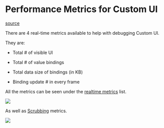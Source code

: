 # Performance Metrics for Custom UI

[source](https://developers.meta.com/horizon-worlds/learn/documentation/desktop-editor/custom-ui/performance-metrics-for-custom-ui)

There are 4 real-time metrics available to help with debugging Custom UI.

They are:

*   Total # of visible UI

*   Total # of value bindings

*   Total data size of bindings (in KB)

*   Binding update # in every frame

All the metrics can be seen under the [realtime metrics](/horizon-worlds/learn/documentation/performance-best-practices-and-tooling/performance-tools/enabling-and-modifying-the-realtime-metrics-panel/) list.

![](https://scontent.flba1-1.fna.fbcdn.net/v/t39.2365-6/452485301_512527664618523_5291812403502539928_n.png?_nc_cat=101&ccb=1-7&_nc_sid=e280be&_nc_ohc=Z4KTaRPwYjcQ7kNvwEtAvtk&_nc_oc=AdnCbrZpRU4y3sLpG8xrKh7gJDYehnI9_MW1QEt3olyTXlb6HOAEslKqgmrSHOJdNnI&_nc_zt=14&_nc_ht=scontent.flba1-1.fna&_nc_gid=fnAIWUVsWNePDy8duaZqIA&oh=00_AfTjgGt13AugD-WONKc479tLntxMMWBDQR3qF-G9WBvqRw&oe=689B9A2B)

As well as [Scrubbing](/horizon-worlds/learn/documentation/performance-best-practices-and-tooling/performance-tools/performance-scrubbing/) metrics.

![](https://scontent.flba1-1.fna.fbcdn.net/v/t39.2365-6/452908886_512527654618524_5786544486736812987_n.png?_nc_cat=110&ccb=1-7&_nc_sid=e280be&_nc_ohc=629em85PYD4Q7kNvwHRYR7H&_nc_oc=AdleS9FOEq0j0cNUHV8fB8eBCXqaDMgbwPGmZrYyMW_pKNkehYI5vq_LN7mYLEVc2wo&_nc_zt=14&_nc_ht=scontent.flba1-1.fna&_nc_gid=fnAIWUVsWNePDy8duaZqIA&oh=00_AfR5uY5tfqQYdEdWQ2-vbX4OADBWolRG3OxrvEttiIS-hA&oe=689BB409)

 

 

 

 

 

 

 

 

 

 

 

 

 

 

 

 

 

 

 

 

 

 

 

 

 

 

 

 

 

 

 

 

 

 

 

 

 

 

 

 

 

 

 

 

 

 

 

 